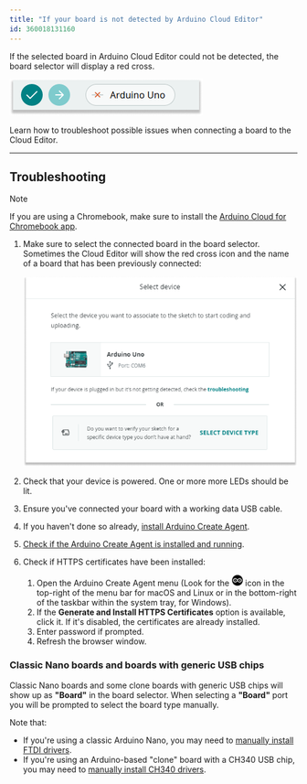```yaml
---
title: "If your board is not detected by Arduino Cloud Editor"
id: 360018131160
---
```


If the selected board in Arduino Cloud Editor could not be detected, the board selector will display a red cross.

![Cloud Editor with red cross icon showing in the board selector menu ](img/WebEditor_Red_cross.png)

Learn how to troubleshoot possible issues when connecting a board to the Cloud Editor.

---

## Troubleshooting

> [!NOTE]
> If you are using a Chromebook, make sure to install the <a class="link-up-right" href="https://play.google.com/store/apps/details?id=cc.arduino.create_editor">Arduino Cloud for Chromebook app</a>.

1. Make sure to select the connected board in the board selector. Sometimes the Cloud Editor will show the red cross icon and the name of a board that has been previously connected:

    ![Showcasing the board selector interface with a previously detected device highlighted](img/WebEditor_Dropdown_menu.png)

2. Check that your device is powered. One or more more LEDs should be lit.
3. Ensure you've connected your board with a working data USB cable.
4. If you haven't done so already, [install Arduino Create Agent](https://create.arduino.cc/getting-started/plugin/welcome).
5. [Check if the Arduino Create Agent is installed and running](https://support.arduino.cc/hc/en-us/articles/4980687506844-Check-if-the-Arduino-Create-Agent-is-installed-and-running).
6. Check if HTTPS certificates have been installed:
    1. Open the Arduino Create Agent menu (Look for the ![Arduino Create Agent icon](img/create-agent-logo-mac.png) icon in the top-right of the menu bar for macOS and Linux or in the bottom-right of the taskbar within the system tray, for Windows).
    2. If the **Generate and Install HTTPS Certificates** option is available, click it. If it's disabled, the certificates are already installed.
    3. Enter password if prompted.
    4. Refresh the browser window.

### Classic Nano boards and boards with generic USB chips

Classic Nano boards and some clone boards with generic USB chips will show up as **"Board"** in the board selector. When selecting a **"Board"** port you will be prompted to select the board type manually.

Note that:

* If you're using a classic Arduino Nano, you may need to [manually install FTDI drivers](https://support.arduino.cc/hc/en-us/articles/4411305694610-Install-or-update-FTDI-drivers).
* If you're using an Arduino-based "clone" board with a CH340 USB chip, you may need to [manually install CH340 drivers](https://sparks.gogo.co.nz/ch340.html).
